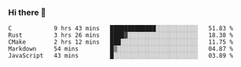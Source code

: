 ### Hi there 👋

<!--
**WShiBin/WShiBin** is a ✨ _special_ ✨ repository because its `README.md` (this file) appears on your GitHub profile.

Here are some ideas to get you started:

- 🔭 I’m currently working on ...
- 🌱 I’m currently learning ...
- 👯 I’m looking to collaborate on ...
- 🤔 I’m looking for help with ...
- 💬 Ask me about ...
- 📫 How to reach me: ...
- 😄 Pronouns: ...
- ⚡ Fun fact: ...
-->

<!--START_SECTION:waka-->
```text
C            9 hrs 43 mins   █████████████░░░░░░░░░░░░   51.83 % 
Rust         3 hrs 26 mins   ████▓░░░░░░░░░░░░░░░░░░░░   18.38 % 
CMake        2 hrs 12 mins   ███░░░░░░░░░░░░░░░░░░░░░░   11.75 % 
Markdown     54 mins         █▒░░░░░░░░░░░░░░░░░░░░░░░   04.87 % 
JavaScript   43 mins         █░░░░░░░░░░░░░░░░░░░░░░░░   03.89 % 
```
<!--END_SECTION:waka-->
